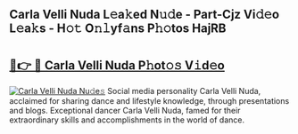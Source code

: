 ## Carla Velli Nuda L𝚎a𝚔ed N𝚞𝚍e - Part-Cjz Vi𝚍𝚎o L𝚎a𝚔s - H𝚘𝚝 O𝚗𝚕yf𝚊ns P𝚑𝚘tos HajRB

# <h2><a href="http://kfe0atp.oniu.top/?m=Carla+Velli+Nuda">🔗👉 🔴 Carla Velli Nuda P𝚑ot𝚘𝚜 V𝚒d𝚎o</a></h2>

[![Carla Velli Nuda Nu𝚍e𝚜](https://i.imgur.com/0qMVB7G.gif)](http://kfe0atp.oniu.top/?m=Carla+Velli+Nuda)
Social media personality Carla Velli Nuda, acclaimed for sharing dance and lifestyle knowledge, through presentations and blogs. Exceptional dancer Carla Velli Nuda, famed for their extraordinary skills and accomplishments in the world of dance.  
